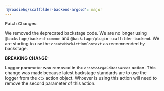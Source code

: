 ```yaml
---
'@roadiehq/scaffolder-backend-argocd': major
---
```


Patch Changes:

We removed the deprecated backstage code. We are no longer using `@backstage/backend-common` and `@backstage/plugin-scaffolder-backend`. We are starting to use the `createMockActionContext` as recommended by backstage.

**BREAKING CHANGE:**

Logger parameter was removed in the `createArgoCdResources` action. This change was made because latest backstage standards are to use the logger from the `ctx` action object. Whoever is using this action will need to remove the second parameter of this action.

